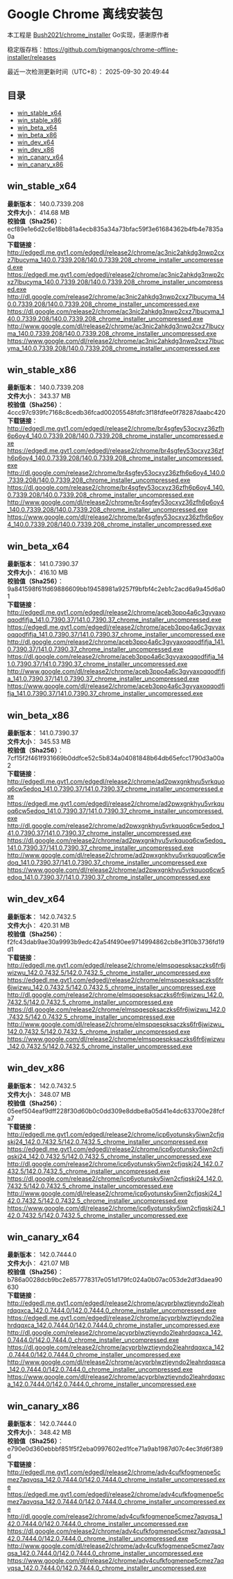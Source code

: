 # Google Chrome 离线安装包
本工程是 [Bush2021/chrome_installer](https://github.com/Bush2021/chrome_installer) Go实现，感谢原作者

稳定版存档：<https://github.com/bigmangos/chrome-offline-installer/releases>

最近一次检测更新时间（UTC+8）：
2025-09-30 20:49:44

## 目录
* [win_stable_x64](https://github.com/bigmangos/chrome-offline-installer?tab=readme-ov-file#win_stable_x64)
* [win_stable_x86](https://github.com/bigmangos/chrome-offline-installer?tab=readme-ov-file#win_stable_x86)
* [win_beta_x64](https://github.com/bigmangos/chrome-offline-installer?tab=readme-ov-file#win_beta_x64)
* [win_beta_x86](https://github.com/bigmangos/chrome-offline-installer?tab=readme-ov-file#win_beta_x86)
* [win_dev_x64](https://github.com/bigmangos/chrome-offline-installer?tab=readme-ov-file#win_dev_x64)
* [win_dev_x86](https://github.com/bigmangos/chrome-offline-installer?tab=readme-ov-file#win_dev_x86)
* [win_canary_x64](https://github.com/bigmangos/chrome-offline-installer?tab=readme-ov-file#win_canary_x64)
* [win_canary_x86](https://github.com/bigmangos/chrome-offline-installer?tab=readme-ov-file#win_canary_x86)

## win_stable_x64
**最新版本**： 140.0.7339.208  
**文件大小**： 414.68 MB  
**校验值（Sha256）**： ecf89e1e6d2c6e18bb81a4ecb835a34a73bfac59f3e61684362b4fb4e7835a0a  
**下载链接**：
http://edgedl.me.gvt1.com/edgedl/release2/chrome/ac3nic2ahkdg3nwp2cxz7lbucyma_140.0.7339.208/140.0.7339.208_chrome_installer_uncompressed.exe
https://edgedl.me.gvt1.com/edgedl/release2/chrome/ac3nic2ahkdg3nwp2cxz7lbucyma_140.0.7339.208/140.0.7339.208_chrome_installer_uncompressed.exe
http://dl.google.com/release2/chrome/ac3nic2ahkdg3nwp2cxz7lbucyma_140.0.7339.208/140.0.7339.208_chrome_installer_uncompressed.exe
https://dl.google.com/release2/chrome/ac3nic2ahkdg3nwp2cxz7lbucyma_140.0.7339.208/140.0.7339.208_chrome_installer_uncompressed.exe
http://www.google.com/dl/release2/chrome/ac3nic2ahkdg3nwp2cxz7lbucyma_140.0.7339.208/140.0.7339.208_chrome_installer_uncompressed.exe
https://www.google.com/dl/release2/chrome/ac3nic2ahkdg3nwp2cxz7lbucyma_140.0.7339.208/140.0.7339.208_chrome_installer_uncompressed.exe
## win_stable_x86
**最新版本**： 140.0.7339.208  
**文件大小**： 343.37 MB  
**校验值（Sha256）**： 4ccc97c939fc7168c8cedb36fcad00205548fdfc3f18fdfee0f78287daabc420  
**下载链接**：
http://edgedl.me.gvt1.com/edgedl/release2/chrome/br4sgfey53ocxyz36zfh6p6oy4_140.0.7339.208/140.0.7339.208_chrome_installer_uncompressed.exe
https://edgedl.me.gvt1.com/edgedl/release2/chrome/br4sgfey53ocxyz36zfh6p6oy4_140.0.7339.208/140.0.7339.208_chrome_installer_uncompressed.exe
http://dl.google.com/release2/chrome/br4sgfey53ocxyz36zfh6p6oy4_140.0.7339.208/140.0.7339.208_chrome_installer_uncompressed.exe
https://dl.google.com/release2/chrome/br4sgfey53ocxyz36zfh6p6oy4_140.0.7339.208/140.0.7339.208_chrome_installer_uncompressed.exe
http://www.google.com/dl/release2/chrome/br4sgfey53ocxyz36zfh6p6oy4_140.0.7339.208/140.0.7339.208_chrome_installer_uncompressed.exe
https://www.google.com/dl/release2/chrome/br4sgfey53ocxyz36zfh6p6oy4_140.0.7339.208/140.0.7339.208_chrome_installer_uncompressed.exe
## win_beta_x64
**最新版本**： 141.0.7390.37  
**文件大小**： 416.10 MB  
**校验值（Sha256）**： 9a841598f61fd69886609bb19458981a9257f9bfbf4c2eb1c2acd6a9a45d6a01  
**下载链接**：
http://edgedl.me.gvt1.com/edgedl/release2/chrome/aceb3ppo4a6c3gvyaxoqqodfifja_141.0.7390.37/141.0.7390.37_chrome_installer_uncompressed.exe
https://edgedl.me.gvt1.com/edgedl/release2/chrome/aceb3ppo4a6c3gvyaxoqqodfifja_141.0.7390.37/141.0.7390.37_chrome_installer_uncompressed.exe
http://dl.google.com/release2/chrome/aceb3ppo4a6c3gvyaxoqqodfifja_141.0.7390.37/141.0.7390.37_chrome_installer_uncompressed.exe
https://dl.google.com/release2/chrome/aceb3ppo4a6c3gvyaxoqqodfifja_141.0.7390.37/141.0.7390.37_chrome_installer_uncompressed.exe
http://www.google.com/dl/release2/chrome/aceb3ppo4a6c3gvyaxoqqodfifja_141.0.7390.37/141.0.7390.37_chrome_installer_uncompressed.exe
https://www.google.com/dl/release2/chrome/aceb3ppo4a6c3gvyaxoqqodfifja_141.0.7390.37/141.0.7390.37_chrome_installer_uncompressed.exe
## win_beta_x86
**最新版本**： 141.0.7390.37  
**文件大小**： 345.53 MB  
**校验值（Sha256）**： 7cf15f2f461f931669b0ddfce52c5b834a04081848b64db65efcc1790d3a00a2  
**下载链接**：
http://edgedl.me.gvt1.com/edgedl/release2/chrome/ad2pwxgnkhyu5vrkquoq6cw5edoq_141.0.7390.37/141.0.7390.37_chrome_installer_uncompressed.exe
https://edgedl.me.gvt1.com/edgedl/release2/chrome/ad2pwxgnkhyu5vrkquoq6cw5edoq_141.0.7390.37/141.0.7390.37_chrome_installer_uncompressed.exe
http://dl.google.com/release2/chrome/ad2pwxgnkhyu5vrkquoq6cw5edoq_141.0.7390.37/141.0.7390.37_chrome_installer_uncompressed.exe
https://dl.google.com/release2/chrome/ad2pwxgnkhyu5vrkquoq6cw5edoq_141.0.7390.37/141.0.7390.37_chrome_installer_uncompressed.exe
http://www.google.com/dl/release2/chrome/ad2pwxgnkhyu5vrkquoq6cw5edoq_141.0.7390.37/141.0.7390.37_chrome_installer_uncompressed.exe
https://www.google.com/dl/release2/chrome/ad2pwxgnkhyu5vrkquoq6cw5edoq_141.0.7390.37/141.0.7390.37_chrome_installer_uncompressed.exe
## win_dev_x64
**最新版本**： 142.0.7432.5  
**文件大小**： 420.31 MB  
**校验值（Sha256）**： f2fc43dab9ae30a9993b9edc42a54f490ee9714994862cb8e3f10b3736fd19d1  
**下载链接**：
http://edgedl.me.gvt1.com/edgedl/release2/chrome/elmspqespksaczks6fr6jwizwu_142.0.7432.5/142.0.7432.5_chrome_installer_uncompressed.exe
https://edgedl.me.gvt1.com/edgedl/release2/chrome/elmspqespksaczks6fr6jwizwu_142.0.7432.5/142.0.7432.5_chrome_installer_uncompressed.exe
http://dl.google.com/release2/chrome/elmspqespksaczks6fr6jwizwu_142.0.7432.5/142.0.7432.5_chrome_installer_uncompressed.exe
https://dl.google.com/release2/chrome/elmspqespksaczks6fr6jwizwu_142.0.7432.5/142.0.7432.5_chrome_installer_uncompressed.exe
http://www.google.com/dl/release2/chrome/elmspqespksaczks6fr6jwizwu_142.0.7432.5/142.0.7432.5_chrome_installer_uncompressed.exe
https://www.google.com/dl/release2/chrome/elmspqespksaczks6fr6jwizwu_142.0.7432.5/142.0.7432.5_chrome_installer_uncompressed.exe
## win_dev_x86
**最新版本**： 142.0.7432.5  
**文件大小**： 348.07 MB  
**校验值（Sha256）**： 05eef504eaf9dff228f30d60b0c0dd309e8ddbe8a05d41e4dc633700e28fcfa7  
**下载链接**：
http://edgedl.me.gvt1.com/edgedl/release2/chrome/icp6yotunsky5iwn2cfjqskj24_142.0.7432.5/142.0.7432.5_chrome_installer_uncompressed.exe
https://edgedl.me.gvt1.com/edgedl/release2/chrome/icp6yotunsky5iwn2cfjqskj24_142.0.7432.5/142.0.7432.5_chrome_installer_uncompressed.exe
http://dl.google.com/release2/chrome/icp6yotunsky5iwn2cfjqskj24_142.0.7432.5/142.0.7432.5_chrome_installer_uncompressed.exe
https://dl.google.com/release2/chrome/icp6yotunsky5iwn2cfjqskj24_142.0.7432.5/142.0.7432.5_chrome_installer_uncompressed.exe
http://www.google.com/dl/release2/chrome/icp6yotunsky5iwn2cfjqskj24_142.0.7432.5/142.0.7432.5_chrome_installer_uncompressed.exe
https://www.google.com/dl/release2/chrome/icp6yotunsky5iwn2cfjqskj24_142.0.7432.5/142.0.7432.5_chrome_installer_uncompressed.exe
## win_canary_x64
**最新版本**： 142.0.7444.0  
**文件大小**： 421.07 MB  
**校验值（Sha256）**： b786a0028dcb9bc2e857778317e051d179fc024a0b07ac053de2df3daea90630  
**下载链接**：
http://edgedl.me.gvt1.com/edgedl/release2/chrome/acyprblwztjeyndo2leahrdqqxca_142.0.7444.0/142.0.7444.0_chrome_installer_uncompressed.exe
https://edgedl.me.gvt1.com/edgedl/release2/chrome/acyprblwztjeyndo2leahrdqqxca_142.0.7444.0/142.0.7444.0_chrome_installer_uncompressed.exe
http://dl.google.com/release2/chrome/acyprblwztjeyndo2leahrdqqxca_142.0.7444.0/142.0.7444.0_chrome_installer_uncompressed.exe
https://dl.google.com/release2/chrome/acyprblwztjeyndo2leahrdqqxca_142.0.7444.0/142.0.7444.0_chrome_installer_uncompressed.exe
http://www.google.com/dl/release2/chrome/acyprblwztjeyndo2leahrdqqxca_142.0.7444.0/142.0.7444.0_chrome_installer_uncompressed.exe
https://www.google.com/dl/release2/chrome/acyprblwztjeyndo2leahrdqqxca_142.0.7444.0/142.0.7444.0_chrome_installer_uncompressed.exe
## win_canary_x86
**最新版本**： 142.0.7444.0  
**文件大小**： 348.42 MB  
**校验值（Sha256）**： e790e0d360ebbbf851f5f2eba0997602ed1fce71a9ab1987d07c4ec3fd6f389d  
**下载链接**：
http://edgedl.me.gvt1.com/edgedl/release2/chrome/adv4cufkfogmenpe5cmez7aqvqsa_142.0.7444.0/142.0.7444.0_chrome_installer_uncompressed.exe
https://edgedl.me.gvt1.com/edgedl/release2/chrome/adv4cufkfogmenpe5cmez7aqvqsa_142.0.7444.0/142.0.7444.0_chrome_installer_uncompressed.exe
http://dl.google.com/release2/chrome/adv4cufkfogmenpe5cmez7aqvqsa_142.0.7444.0/142.0.7444.0_chrome_installer_uncompressed.exe
https://dl.google.com/release2/chrome/adv4cufkfogmenpe5cmez7aqvqsa_142.0.7444.0/142.0.7444.0_chrome_installer_uncompressed.exe
http://www.google.com/dl/release2/chrome/adv4cufkfogmenpe5cmez7aqvqsa_142.0.7444.0/142.0.7444.0_chrome_installer_uncompressed.exe
https://www.google.com/dl/release2/chrome/adv4cufkfogmenpe5cmez7aqvqsa_142.0.7444.0/142.0.7444.0_chrome_installer_uncompressed.exe
